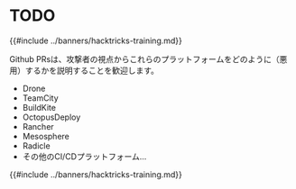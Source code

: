 # TODO

{{#include ../banners/hacktricks-training.md}}

Github PRsは、攻撃者の視点からこれらのプラットフォームをどのように（悪用）するかを説明することを歓迎します。

- Drone
- TeamCity
- BuildKite
- OctopusDeploy
- Rancher
- Mesosphere
- Radicle
- その他のCI/CDプラットフォーム...

{{#include ../banners/hacktricks-training.md}}
